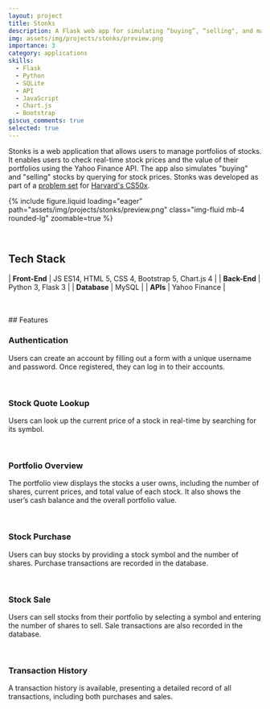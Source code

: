 ```yaml
---
layout: project
title: Stonks
description: A Flask web app for simulating “buying”, “selling", and managing portfolios of stocks.
img: assets/img/projects/stonks/preview.png
importance: 3
category: applications
skills:
  - Flask
  - Python
  - SQLite
  - API
  - JavaScript
  - Chart.js
  - Bootstrap
giscus_comments: true
selected: true
---
```


Stonks is a web application that allows users to manage portfolios of stocks. It enables users to check real-time stock prices and the value of their portfolios using the Yahoo Finance API. The app also simulates "buying" and "selling" stocks by querying for stock prices. Stonks was developed as part of a [problem set](https://cs50.harvard.edu/x/2024/psets/9/finance/) for [Harvard's CS50x](https://cs50.harvard.edu/x/2024/).

{% include figure.liquid loading="eager" path="assets/img/projects/stonks/preview.png" class="img-fluid mb-4 rounded-lg" zoomable=true %}

<br>

## Tech Stack

| **Front-End** | JS ES14, HTML 5, CSS 4, Bootstrap 5, Chart.js 4 |
| **Back-End** | Python 3, Flask 3 |
| **Database** | MySQL |
| **APIs** | Yahoo Finance |

<br>

<br>
## Features
<br>

### Authentication

Users can create an account by filling out a form with a unique username and password. Once registered, they can log in to their accounts.

<br>

### Stock Quote Lookup

Users can look up the current price of a stock in real-time by searching for its symbol.

<br>

### Portfolio Overview

The portfolio view displays the stocks a user owns, including the number of shares, current prices, and total value of each stock. It also shows the user’s cash balance and the overall portfolio value.

<br>

### Stock Purchase

Users can buy stocks by providing a stock symbol and the number of shares. Purchase transactions are recorded in the database.

<br>

### Stock Sale

Users can sell stocks from their portfolio by selecting a symbol and entering the number of shares to sell. Sale transactions are also recorded in the database.

<br>

### Transaction History

A transaction history is available, presenting a detailed record of all transactions, including both purchases and sales.

<br>
